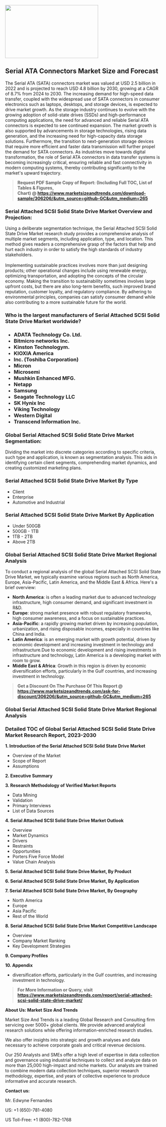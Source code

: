 <p><img class="alignnone size-medium wp-image-20088" src="https://ffe5etoiles.com/wp-content/uploads/2024/12/MST1-300x171.png" alt="" width="300" height="171" /></p><h2>Serial ATA Connectors Market Size and Forecast</h2><p>The Serial ATA (SATA) connectors market was valued at USD 2.5 billion in 2022 and is projected to reach USD 4.8 billion by 2030, growing at a CAGR of 8.7% from 2024 to 2030. The increasing demand for high-speed data transfer, coupled with the widespread use of SATA connectors in consumer electronics such as laptops, desktops, and storage devices, is expected to drive market growth. As the storage industry continues to evolve with the growing adoption of solid-state drives (SSDs) and high-performance computing applications, the need for advanced and reliable Serial ATA connectors is expected to see continued expansion. The market growth is also supported by advancements in storage technologies, rising data generation, and the increasing need for high-capacity data storage solutions. Furthermore, the transition to next-generation storage devices that require more efficient and faster data transmission will further propel the demand for SATA connectors. As industries move towards digital transformation, the role of Serial ATA connectors in data transfer systems is becoming increasingly critical, ensuring reliable and fast connectivity in modern computing systems, thereby contributing significantly to the market's upward trajectory.</p></p><blockquote id="" class=""><strong>Request PDF Sample Copy of Report: (Including Full TOC, List of Tables &amp; Figures, Chart)&nbsp;@&nbsp;<strong><a href="https://www.marketsizeandtrends.com/download-sample/306206/&utm_source=github-GC&utm_medium=265" target="_blank">https://www.marketsizeandtrends.com/download-sample/306206/&utm_source=github-GC&utm_medium=265</a></strong></strong></blockquote><h3 id="" class="">Serial Attached SCSI Solid State Drive Market&nbsp;Overview and Projection:</h3><p id="" class="">Using a deliberate segmentation technique, the Serial Attached SCSI Solid State Drive Market research study provides a comprehensive analysis of multiple market segments, including application, type, and location. This method gives readers a comprehensive grasp of the factors that help and hurt each industry in order to satisfy the high standards of industry stakeholders. <br /> <br />Implementing sustainable practices involves more than just designing products; other operational changes include using renewable energy, optimizing transportation, and adopting the concepts of the circular economy. Making the transition to sustainability sometimes involves large upfront costs, but there are also long-term benefits, such improved brand reputation, customer loyalty, and regulatory compliance. By adhering to environmental principles, companies can satisfy consumer demand while also contributing to a more sustainable future for the world.</p><h3 id="" class="">Who is the largest manufacturers of&nbsp;Serial Attached SCSI Solid State Drive Market worldwide?</h3><h3 class=""><p><ul><li>ADATA Technology Co. Ltd. </li><li> Bitmicro networks Inc. </li><li> Kinston Technologym. </li><li> KIOXIA America </li><li> Inc. (Toshiba Corporation) </li><li> Micron </li><li> Microsemi </li><li> Mushkin Enhanced MFG. </li><li> Netapp </li><li> Samsung </li><li> Seagate Technology LLC </li><li> SK Hynix Inc </li><li> Viking Technology </li><li> Western Digital </li><li> Transcend Information Inc.</li></ul></p></h3><h3 id="" class="">Global&nbsp;Serial Attached SCSI Solid State Drive Market Segmentation:</h3><p id="" class="">Dividing the market into discrete categories according to specific criteria, such type and application, is known as segmentation analysis. This aids in identifying certain client segments, comprehending market dynamics, and creating customized marketing plans.</p><h3 id="" class="">Serial Attached SCSI Solid State Drive Market&nbsp;By Type</h3><p><p><ul><li>Client</li><li> Enterprise</li><li> Automotive and Industrial</p></li></ul></p></p><h3 id="" class="">Serial Attached SCSI Solid State Drive Market&nbsp;By Application</h3><p class=""><p><ul><li>Under 500GB</li><li> 500GB - 1TB</li><li> 1TB - 2TB</li><li> Above 2TB</li></ul></p></p><h3 id="" class="">Global Serial Attached SCSI Solid State Drive Market Regional Analysis</h3><p id="" class="">To conduct a regional analysis of the global Serial Attached SCSI Solid State Drive Market, we typically examine various regions such as North America, Europe, Asia-Pacific, Latin America, and the Middle East &amp; Africa. Here's a brief overview:</p><ul><li><strong>North America</strong>: is often a leading market due to advanced technology infrastructure, high consumer demand, and significant investment in R&amp;D.</li><li><strong>Europe</strong>: strong market presence with robust regulatory frameworks, high consumer awareness, and a focus on sustainable practices.</li><li><strong>Asia-Pacific</strong>: a rapidly growing market driven by increasing population, urbanization, and rising disposable incomes, especially in countries like China and India.</li><li><strong>Latin America</strong>: is an emerging market with growth potential, driven by economic development and increasing investment in technology and infrastructure.Due to economic development and rising investments in infrastructure and technology, Latin America is a developing market with room to grow.</li><li><strong>Middle East &amp; Africa</strong>: Growth in this region is driven by economic diversification efforts, particularly in the Gulf countries, and increasing investment in technology.</li></ul><blockquote id="" class=""><strong>Get a Discount On The Purchase Of This Report @ <strong><a href="https://www.marketsizeandtrends.com/ask-for-discount/306206/&utm_source=github-GC&utm_medium=265" target="_blank">https://www.marketsizeandtrends.com/ask-for-discount/306206/&utm_source=github-GC&utm_medium=265</a></strong></strong></blockquote><h3 id="" class="">Global Serial Attached SCSI Solid State Drive Market Regional Analysis</h3><h3 id="" class="">Detailed TOC of Global Serial Attached SCSI Solid State Drive Market Research Report, 2023-2030</h3><p id="" class=""><strong>1. Introduction of the Serial Attached SCSI Solid State Drive Market</strong></p><ul><li>Overview of the Market</li><li>Scope of Report</li><li>Assumptions</li></ul><p id="" class=""><strong>2. Executive Summary</strong></p><p id="" class=""><strong>3. Research Methodology of Verified Market Reports</strong></p><ul><li>Data Mining</li><li>Validation</li><li>Primary Interviews</li><li>List of Data Sources</li></ul><p id="" class=""><strong>4. Serial Attached SCSI Solid State Drive Market Outlook</strong></p><ul><li>Overview</li><li>Market Dynamics</li><li>Drivers</li><li>Restraints</li><li>Opportunities</li><li>Porters Five Force Model</li><li>Value Chain Analysis</li></ul><p id="" class=""><strong>5. Serial Attached SCSI Solid State Drive Market, By Product</strong></p><p id="" class=""><strong>6. Serial Attached SCSI Solid State Drive Market, By Application</strong></p><p id="" class=""><strong>7. Serial Attached SCSI Solid State Drive Market, By Geography</strong></p><ul><li>North America</li><li>Europe</li><li>Asia Pacific</li><li>Rest of the World</li></ul><p id="" class=""><strong>8. Serial Attached SCSI Solid State Drive Market Competitive Landscape</strong></p><ul><li>Overview</li><li>Company Market Ranking</li><li>Key Development Strategies</li></ul><p id="" class=""><strong>9. Company Profiles</strong></p><p id="" class=""><strong>10. Appendix</strong></p><ul><li>diversification efforts, particularly in the Gulf countries, and increasing investment in technology.</li></ul><blockquote id="" class=""><strong>For More Information or Query, visit <strong><strong><a href="https://www.marketsizeandtrends.com/report/serial-attached-scsi-solid-state-drive-market/" target="_blank">https://www.marketsizeandtrends.com/report/serial-attached-scsi-solid-state-drive-market/</a></strong></strong></strong></blockquote><p id="" class=""><strong>About Us: Market Size And Trends</strong></p><p id="" class="">Market Size And Trends is a leading Global Research and Consulting firm servicing over 5000+ global clients. We provide advanced analytical research solutions while offering information-enriched research studies.</p><p id="" class="">We also offer insights into strategic and growth analyses and data necessary to achieve corporate goals and critical revenue decisions.</p><p id="" class="">Our 250 Analysts and SMEs offer a high level of expertise in data collection and governance using industrial techniques to collect and analyze data on more than 25,000 high-impact and niche markets. Our analysts are trained to combine modern data collection techniques, superior research methodology, expertise, and years of collective experience to produce informative and accurate research.</p><p id="" class=""><strong>Contact us:</strong></p><p id="" class="">Mr. Edwyne Fernandes</p><p id="" class="">US: +1 (650)-781-4080</p><p id="" class="">US Toll-Free: +1 (800)-782-1768</p>
